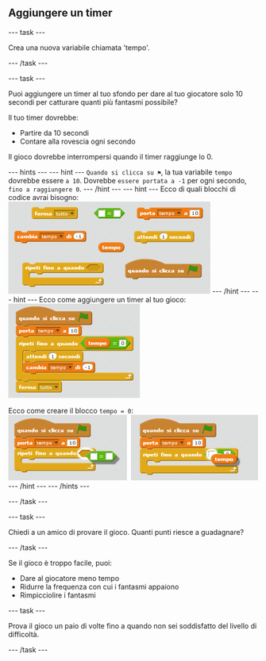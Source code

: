## Aggiungere un timer

\--- task \---

Crea una nuova variabile chiamata 'tempo'.

\--- /task \---

\--- task \---

Puoi aggiungere un timer al tuo sfondo per dare al tuo giocatore solo 10 secondi per catturare quanti più fantasmi possibile?

Il tuo timer dovrebbe:

+ Partire da 10 secondi
+ Contare alla rovescia ogni secondo

Il gioco dovrebbe interrompersi quando il timer raggiunge lo 0.

\--- hints \--- \--- hint \--- `Quando si clicca su ⚑`, la tua variabile `tempo` dovrebbe essere `a 10`. Dovrebbe `essere portata a -1` per ogni secondo, `fino a raggiungere 0`. \--- /hint \--- \--- hint \--- Ecco di quali blocchi di codice avrai bisogno: ![screenshot](images/ghost-timer-blocks.png) \--- /hint \--- \--- hint \--- Ecco come aggiungere un timer al tuo gioco: ![screenshot](images/ghost-timer-code.png)

Ecco come creare il blocco `tempo = 0`: ![screenshot](images/ghost-timer-help.png) \--- /hint \--- \--- /hints \---

\--- /task \---

\--- task \---

Chiedi a un amico di provare il gioco. Quanti punti riesce a guadagnare?

\--- /task \---

Se il gioco è troppo facile, puoi:

+ Dare al giocatore meno tempo
+ Ridurre la frequenza con cui i fantasmi appaiono
+ Rimpicciolire i fantasmi

\--- task \---

Prova il gioco un paio di volte fino a quando non sei soddisfatto del livello di difficoltà.

\--- /task \---